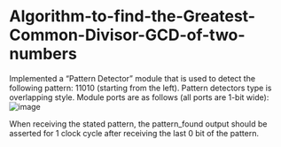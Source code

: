 # Algorithm-to-find-the-Greatest-Common-Divisor-GCD-of-two-numbers
Implemented a “Pattern Detector” module that is used to detect the following pattern: 11010 (starting from the left). Pattern detectors type is overlapping style.
Module ports are as follows (all ports are 1-bit wide):
![image](https://github.com/MohamedKhaledMohamedAli/Algorithm-to-find-the-Greatest-Common-Divisor-GCD-of-two-numbers/assets/104237865/32756c2e-fa65-4db0-aa62-4e1aa17550e2)

When receiving the stated pattern, the pattern_found output should be asserted for 1 clock cycle after receiving the last 0 bit of the pattern.
